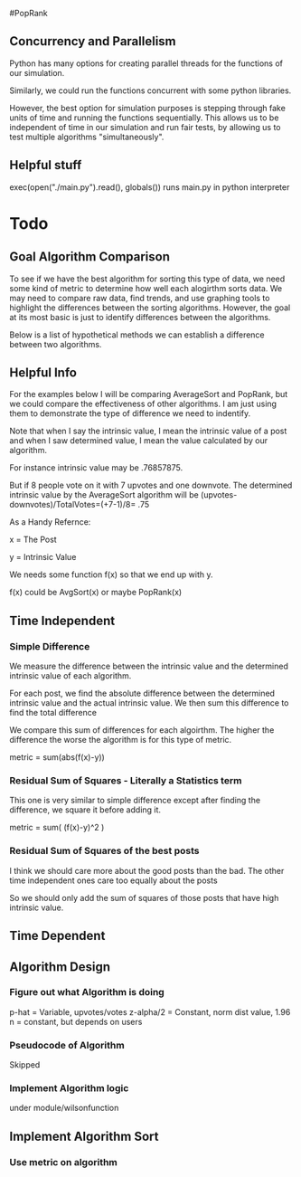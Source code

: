 #PopRank


## Concurrency and Parallelism

Python has many options for creating parallel threads for the functions of our simulation.

Similarly, we could run the functions concurrent with some python libraries.

However, the best option for simulation purposes is stepping through fake units of time and running the functions sequentially. This allows us to be independent of time in our simulation and run fair tests, by allowing us to test multiple algorithms "simultaneously".

## Helpful stuff

exec(open("./main.py").read(), globals()) runs main.py in python interpreter

# Todo

## Goal Algorithm Comparison

To see if we have the best algorithm for sorting this type of data, we need some kind of metric to determine how well each alogirthm sorts data. 
We may need to compare raw data, find trends, and use graphing tools to highlight the differences between the sorting algorithms.
However, the goal at its most basic is just to identify differences between the algorithms.

Below is a list of hypothetical methods we can establish a difference between two algorithms.


## Helpful Info

For the examples below I will be comparing AverageSort and PopRank, but we could compare the effectiveness of other algorithms.
I am just using them to demonstrate the type of difference we need to indentify.

Note that when I say the intrinsic value, I mean the intrinsic value of a post and when I saw determined value, I mean the value calculated by our algorithm.

For instance intrinsic value may be .76857875.

But if 8 people vote on it with 7 upvotes and one downvote. The determined intrinsic value by the AverageSort algorithm will be  (upvotes-downvotes)/TotalVotes=(+7-1)/8= .75

As a Handy Refernce:

x = The Post

y = Intrinsic Value

We needs some function f(x) so that we end up with y.

f(x) could be AvgSort(x) or maybe PopRank(x)

## Time Independent

### Simple Difference 

We measure the difference between the intrinsic value and the determined intrinsic value of each algorithm.

For each post, we find the absolute difference between the determined intrinsic value and the actual intrinsic value.
We then sum this difference to find the total difference

We compare this sum of differences for each algoirthm.
The higher the difference the worse the algorithm is for this type of metric.

metric = sum(abs(f(x)-y))

### Residual Sum of Squares - Literally a Statistics term

This one is very similar to simple difference except after finding the difference, we square it before adding it.

metric = sum( (f(x)-y)^2 )

### Residual Sum of Squares of the best posts

I think we should care more about the good posts than the bad.
The other time independent ones care too equally about the posts

So we should only add the sum of squares of those posts that have high intrinsic value.

## Time Dependent


## Algorithm Design

### Figure out what Algorithm is doing

p-hat = Variable, upvotes/votes
z-alpha/2 = Constant, norm dist value, 1.96
n = constant, but depends on users

### Pseudocode of Algorithm

Skipped

### Implement Algorithm logic

under module/wilsonfunction

## Implement Algorithm Sort


### Use metric on algorithm




